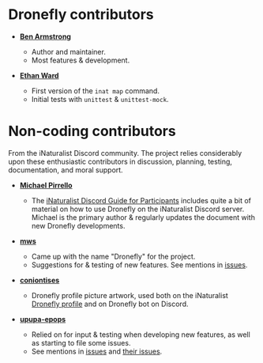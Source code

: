 # Dronefly contributors

- **[Ben Armstrong](https://github.com/synrg)**
    - Author and maintainer.
    - Most features & development.
    
- **[Ethan Ward](https://github.com/ethankward)**
    - First version of the `inat map` command.
    - Initial tests with `unittest` & `unittest-mock`.

# Non-coding contributors

From the iNaturalist Discord community. The project relies considerably upon
these enthusiastic contributors in discussion, planning, testing, documentation,
and moral support.

- **[Michael Pirrello](https://www.inaturalist.org/people/michaelpirrello)**
    - The [iNaturalist Discord Guide for Participants](https://dronefly.readthedocs.io/en/latest/guide_for_participants.html)
      includes quite a bit of material on how to use Dronefly on the iNaturalist
      Discord server. Michael is the primary author & regularly updates the
      document with new Dronefly developments.

- **[mws](https://www.inaturalist.org/people/mws)**
    - Came up with the name "Dronefly" for the project.
    - Suggestions for & testing of new features. See mentions in
      [issues](https://github.com/synrg/dronefly/search?q=mws&type=Issues).

- **[coniontises](https://www.inaturalist.org/people/coniontises)**
    - Dronefly profile picture artwork, used both on the iNaturalist
      [Dronefly profile](https://www.inaturalist.org/people/dronefly) and on
      Dronefly bot on Discord.
- **[upupa-epops](https://www.inaturalist.org/people/upupa-epops)**
    - Relied on for input & testing when developing new features, as well as starting
      to file some issues.
    - See mentions in [issues](https://github.com/synrg/dronefly/search?q=upupa-epops&unscoped_q=upupa-epops&type=Issues)
      and [their issues](https://github.com/synrg/dronefly/search?q=7-ate-9&type=Issues).
